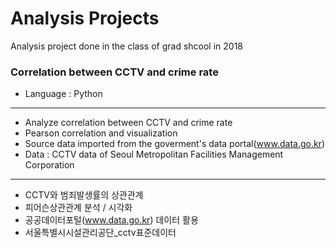 # Analysis Projects
Analysis project done in the class of grad shcool in 2018

### Correlation between CCTV and crime rate
* Language : Python
------------------
- Analyze correlation between CCTV and crime rate
- Pearson correlation and visualization
- Source data imported from the goverment's data portal(www.data.go.kr)
- Data : CCTV data of Seoul Metropolitan Facilities Management Corporation
------------------
- CCTV와 범죄발생률의 상관관계
- 피어슨상관관계 분석 / 시각화 
- 공공데이터포털(www.data.go.kr) 데이터 활용
- 서울특별시시설관리공단_cctv표준데이터
